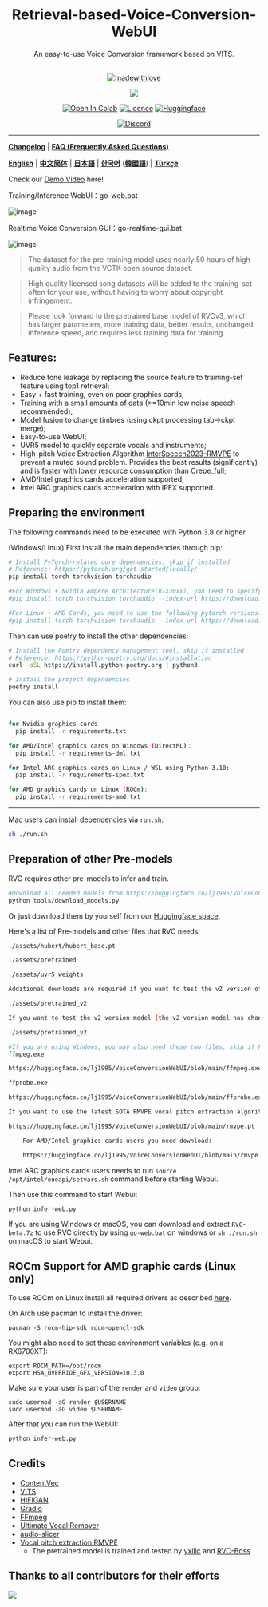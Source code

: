 <div align="center">

<h1>Retrieval-based-Voice-Conversion-WebUI</h1>
An easy-to-use Voice Conversion framework based on VITS.<br><br>

[![madewithlove](https://img.shields.io/badge/made_with-%E2%9D%A4-red?style=for-the-badge&labelColor=orange
)](https://github.com/RVC-Project/Retrieval-based-Voice-Conversion-WebUI)

<img src="https://counter.seku.su/cmoe?name=rvc&theme=r34" /><br>
  
[![Open In Colab](https://img.shields.io/badge/Colab-F9AB00?style=for-the-badge&logo=googlecolab&color=525252)](https://colab.research.google.com/github/RVC-Project/Retrieval-based-Voice-Conversion-WebUI/blob/main/Retrieval_based_Voice_Conversion_WebUI.ipynb)
[![Licence](https://img.shields.io/github/license/RVC-Project/Retrieval-based-Voice-Conversion-WebUI?style=for-the-badge)](https://github.com/RVC-Project/Retrieval-based-Voice-Conversion-WebUI/blob/main/LICENSE)
[![Huggingface](https://img.shields.io/badge/🤗%20-Spaces-yellow.svg?style=for-the-badge)](https://huggingface.co/lj1995/VoiceConversionWebUI/tree/main/)

[![Discord](https://img.shields.io/badge/RVC%20Developers-Discord-7289DA?style=for-the-badge&logo=discord&logoColor=white)](https://discord.gg/HcsmBBGyVk)

</div>

------
[**Changelog**](https://github.com/RVC-Project/Retrieval-based-Voice-Conversion-WebUI/blob/main/docs/Changelog_EN.md) | [**FAQ (Frequently Asked Questions)**](https://github.com/RVC-Project/Retrieval-based-Voice-Conversion-WebUI/wiki/FAQ-(Frequently-Asked-Questions)) 

[**English**](../en/README.en.md) | [**中文简体**](../../README.md) | [**日本語**](../jp/README.ja.md) | [**한국어**](../kr/README.ko.md) ([**韓國語**](../kr/README.ko.han.md)) | [**Türkçe**](../tr/README.tr.md)


Check our [Demo Video](https://www.bilibili.com/video/BV1pm4y1z7Gm/) here!

Training/Inference WebUI：go-web.bat

![image](https://github.com/RVC-Project/Retrieval-based-Voice-Conversion-WebUI/assets/129054828/00387c1c-51b1-4010-947d-3f3ecac95b87)

Realtime Voice Conversion GUI：go-realtime-gui.bat

![image](https://github.com/RVC-Project/Retrieval-based-Voice-Conversion-WebUI/assets/129054828/143246a9-8b42-4dd1-a197-430ede4d15d7)

> The dataset for the pre-training model uses nearly 50 hours of high quality audio from the VCTK open source dataset.

> High quality licensed song datasets will be added to the training-set often for your use, without having to worry about copyright infringement.

> Please look forward to the pretrained base model of RVCv3, which has larger parameters, more training data, better results, unchanged inference speed, and requires less training data for training.

## Features:
+ Reduce tone leakage by replacing the source feature to training-set feature using top1 retrieval;
+ Easy + fast training, even on poor graphics cards;
+ Training with a small amounts of data (>=10min low noise speech recommended);
+ Model fusion to change timbres (using ckpt processing tab->ckpt merge);
+ Easy-to-use WebUI;
+ UVR5 model to quickly separate vocals and instruments;
+ High-pitch Voice Extraction Algorithm [InterSpeech2023-RMVPE](#Credits) to prevent a muted sound problem. Provides the best results (significantly) and is faster with lower resource consumption than Crepe_full;
+ AMD/Intel graphics cards acceleration supported;
+ Intel ARC graphics cards acceleration with IPEX supported.

## Preparing the environment
The following commands need to be executed with Python 3.8 or higher.

(Windows/Linux)
First install the main dependencies through pip:
```bash
# Install PyTorch-related core dependencies, skip if installed
# Reference: https://pytorch.org/get-started/locally/
pip install torch torchvision torchaudio

#For Windows + Nvidia Ampere Architecture(RTX30xx), you need to specify the cuda version corresponding to pytorch according to the experience of https://github.com/RVC-Project/Retrieval-based-Voice-Conversion-WebUI/issues/21
#pip install torch torchvision torchaudio --index-url https://download.pytorch.org/whl/cu117

#For Linux + AMD Cards, you need to use the following pytorch versions:
#pip install torch torchvision torchaudio --index-url https://download.pytorch.org/whl/rocm5.4.2
```

Then can use poetry to install the other dependencies:
```bash
# Install the Poetry dependency management tool, skip if installed
# Reference: https://python-poetry.org/docs/#installation
curl -sSL https://install.python-poetry.org | python3 -

# Install the project dependencies
poetry install
```

You can also use pip to install them:
```bash

for Nvidia graphics cards
  pip install -r requirements.txt

for AMD/Intel graphics cards on Windows (DirectML)：
  pip install -r requirements-dml.txt

for Intel ARC graphics cards on Linux / WSL using Python 3.10: 
  pip install -r requirements-ipex.txt

for AMD graphics cards on Linux (ROCm):
  pip install -r requirements-amd.txt
```

------
Mac users can install dependencies via `run.sh`:
```bash
sh ./run.sh
```

## Preparation of other Pre-models
RVC requires other pre-models to infer and train.

```bash
#Download all needed models from https://huggingface.co/lj1995/VoiceConversionWebUI/tree/main/
python tools/download_models.py
```

Or just download them by yourself from our [Huggingface space](https://huggingface.co/lj1995/VoiceConversionWebUI/tree/main/).

Here's a list of Pre-models and other files that RVC needs:
```bash
./assets/hubert/hubert_base.pt

./assets/pretrained 

./assets/uvr5_weights

Additional downloads are required if you want to test the v2 version of the model.

./assets/pretrained_v2

If you want to test the v2 version model (the v2 version model has changed the input from the 256 dimensional feature of 9-layer Hubert+final_proj to the 768 dimensional feature of 12-layer Hubert, and has added 3 period discriminators), you will need to download additional features

./assets/pretrained_v2

#If you are using Windows, you may also need these two files, skip if FFmpeg and FFprobe are installed
ffmpeg.exe

https://huggingface.co/lj1995/VoiceConversionWebUI/blob/main/ffmpeg.exe

ffprobe.exe

https://huggingface.co/lj1995/VoiceConversionWebUI/blob/main/ffprobe.exe

If you want to use the latest SOTA RMVPE vocal pitch extraction algorithm, you need to download the RMVPE weights and place them in the RVC root directory

https://huggingface.co/lj1995/VoiceConversionWebUI/blob/main/rmvpe.pt

    For AMD/Intel graphics cards users you need download:

    https://huggingface.co/lj1995/VoiceConversionWebUI/blob/main/rmvpe.onnx

```

Intel ARC graphics cards users needs to run `source /opt/intel/oneapi/setvars.sh` command before starting Webui.

Then use this command to start Webui:
```bash
python infer-web.py
```

If you are using Windows or macOS, you can download and extract `RVC-beta.7z` to use RVC directly by using `go-web.bat` on windows or `sh ./run.sh` on macOS to start Webui.

## ROCm Support for AMD graphic cards (Linux only)
To use ROCm on Linux install all required drivers as described [here](https://rocm.docs.amd.com/en/latest/deploy/linux/os-native/install.html).

On Arch use pacman to install the driver:
````
pacman -S rocm-hip-sdk rocm-opencl-sdk
````

You might also need to set these environment variables (e.g. on a RX6700XT):
````
export ROCM_PATH=/opt/rocm
export HSA_OVERRIDE_GFX_VERSION=10.3.0
````
Make sure your user is part of the `render` and `video` group:
````
sudo usermod -aG render $USERNAME
sudo usermod -aG video $USERNAME
````
After that you can run the WebUI:
```bash
python infer-web.py
```

## Credits
+ [ContentVec](https://github.com/auspicious3000/contentvec/)
+ [VITS](https://github.com/jaywalnut310/vits)
+ [HIFIGAN](https://github.com/jik876/hifi-gan)
+ [Gradio](https://github.com/gradio-app/gradio)
+ [FFmpeg](https://github.com/FFmpeg/FFmpeg)
+ [Ultimate Vocal Remover](https://github.com/Anjok07/ultimatevocalremovergui)
+ [audio-slicer](https://github.com/openvpi/audio-slicer)
+ [Vocal pitch extraction:RMVPE](https://github.com/Dream-High/RMVPE)
  + The pretrained model is trained and tested by [yxlllc](https://github.com/yxlllc/RMVPE) and [RVC-Boss](https://github.com/RVC-Boss).
  
## Thanks to all contributors for their efforts
<a href="https://github.com/RVC-Project/Retrieval-based-Voice-Conversion-WebUI/graphs/contributors" target="_blank">
  <img src="https://contrib.rocks/image?repo=RVC-Project/Retrieval-based-Voice-Conversion-WebUI" />
</a>

